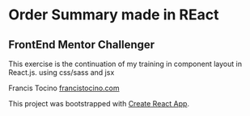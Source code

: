 # Order Summary made in REact 
## FrontEnd Mentor Challenger

This exercise is the continuation of my training in component layout in React.js. using css/sass and jsx

Francis Tocino [francistocino.com](http://francistocino.com)

This project was bootstrapped with [Create React App](https://github.com/facebook/create-react-app).

